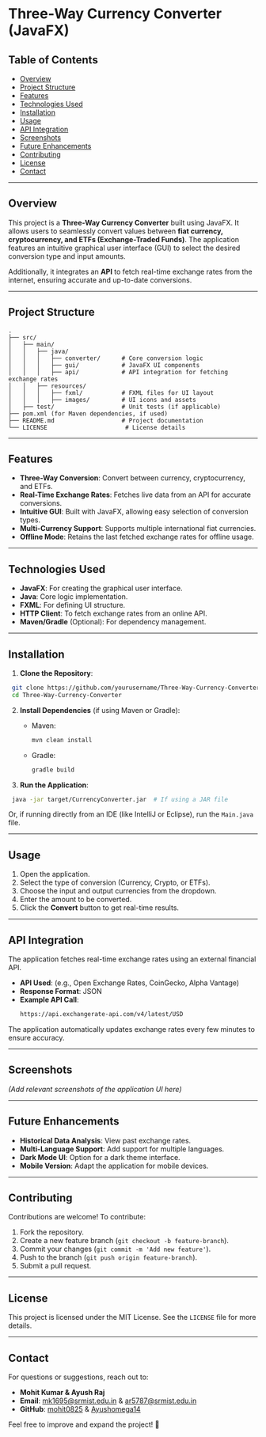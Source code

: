 # Three-Way Currency Converter (JavaFX)

## Table of Contents
- [Overview](#overview)
- [Project Structure](#project-structure)
- [Features](#features)
- [Technologies Used](#technologies-used)
- [Installation](#installation)
- [Usage](#usage)
- [API Integration](#api-integration)
- [Screenshots](#screenshots)
- [Future Enhancements](#future-enhancements)
- [Contributing](#contributing)
- [License](#license)
- [Contact](#contact)

---

## Overview
This project is a **Three-Way Currency Converter** built using JavaFX. It allows users to seamlessly convert values between **fiat currency, cryptocurrency, and ETFs (Exchange-Traded Funds)**. The application features an intuitive graphical user interface (GUI) to select the desired conversion type and input amounts.

Additionally, it integrates an **API** to fetch real-time exchange rates from the internet, ensuring accurate and up-to-date conversions.

---

## Project Structure
```plaintext
.
├── src/
│   ├── main/
│   │   ├── java/
│   │   │   ├── converter/      # Core conversion logic
│   │   │   ├── gui/            # JavaFX UI components
│   │   │   ├── api/            # API integration for fetching exchange rates
│   │   ├── resources/
│   │   │   ├── fxml/           # FXML files for UI layout
│   │   │   ├── images/         # UI icons and assets
│   ├── test/                   # Unit tests (if applicable)
├── pom.xml (for Maven dependencies, if used)
├── README.md                   # Project documentation
└── LICENSE                      # License details
```

---

## Features

- **Three-Way Conversion**: Convert between currency, cryptocurrency, and ETFs.
- **Real-Time Exchange Rates**: Fetches live data from an API for accurate conversions.
- **Intuitive GUI**: Built with JavaFX, allowing easy selection of conversion types.
- **Multi-Currency Support**: Supports multiple international fiat currencies.
- **Offline Mode**: Retains the last fetched exchange rates for offline usage.

---

## Technologies Used

- **JavaFX**: For creating the graphical user interface.
- **Java**: Core logic implementation.
- **FXML**: For defining UI structure.
- **HTTP Client**: To fetch exchange rates from an online API.
- **Maven/Gradle** (Optional): For dependency management.

---

## Installation

1. **Clone the Repository**:
```sh
 git clone https://github.com/yourusername/Three-Way-Currency-Converter.git
 cd Three-Way-Currency-Converter
```

2. **Install Dependencies** (if using Maven or Gradle):
   - Maven:
     ```sh
     mvn clean install
     ```
   - Gradle:
     ```sh
     gradle build
     ```

3. **Run the Application**:
```sh
 java -jar target/CurrencyConverter.jar  # If using a JAR file
```

Or, if running directly from an IDE (like IntelliJ or Eclipse), run the `Main.java` file.

---

## Usage

1. Open the application.
2. Select the type of conversion (Currency, Crypto, or ETFs).
3. Choose the input and output currencies from the dropdown.
4. Enter the amount to be converted.
5. Click the **Convert** button to get real-time results.

---

## API Integration
The application fetches real-time exchange rates using an external financial API.

- **API Used**: (e.g., Open Exchange Rates, CoinGecko, Alpha Vantage)
- **Response Format**: JSON
- **Example API Call**:
  ```sh
  https://api.exchangerate-api.com/v4/latest/USD
  ```

The application automatically updates exchange rates every few minutes to ensure accuracy.

---

## Screenshots
*(Add relevant screenshots of the application UI here)*

---

## Future Enhancements
- **Historical Data Analysis**: View past exchange rates.
- **Multi-Language Support**: Add support for multiple languages.
- **Dark Mode UI**: Option for a dark theme interface.
- **Mobile Version**: Adapt the application for mobile devices.

---

## Contributing
Contributions are welcome! To contribute:

1. Fork the repository.
2. Create a new feature branch (`git checkout -b feature-branch`).
3. Commit your changes (`git commit -m 'Add new feature'`).
4. Push to the branch (`git push origin feature-branch`).
5. Submit a pull request.

---

## License
This project is licensed under the MIT License. See the `LICENSE` file for more details.

---

## Contact
For questions or suggestions, reach out to:

- **Mohit Kumar & Ayush Raj**
- **Email**: mk1695@srmist.edu.in & ar5787@srmist.edu.in
- **GitHub**: [mohit0825](https://github.com/mohit0825) & [Ayushomega14](https://github.com/Ayushomega14)

Feel free to improve and expand the project! 🚀


